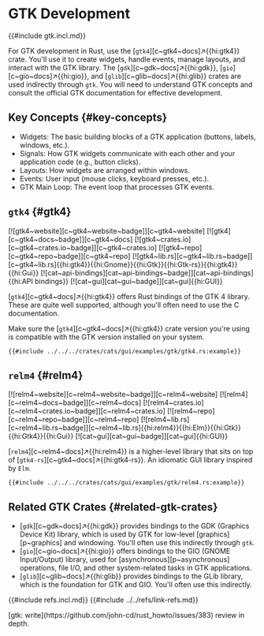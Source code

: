 # GTK Development

{{#include gtk.incl.md}}

For GTK development in Rust, use the [`gtk4`][c~gtk4~docs]↗{{hi:gtk4}} crate. You'll use it to create widgets, handle events, manage layouts, and interact with the GTK library. The [`gdk`][c~gdk~docs]↗{{hi:gdk}}, [`gio`][c~gio~docs]↗{{hi:gio}}, and [`glib`][c~glib~docs]↗{{hi:glib}} crates are used indirectly through `gtk`. You will need to understand GTK concepts and consult the official GTK documentation for effective development.

## Key Concepts {#key-concepts}

- Widgets: The basic building blocks of a GTK application (buttons, labels, windows, etc.).
- Signals: How GTK widgets communicate with each other and your application code (e.g., button clicks).
- Layouts: How widgets are arranged within windows.
- Events: User input (mouse clicks, keyboard presses, etc.).
- GTK Main Loop: The event loop that processes GTK events.

## `gtk4` {#gtk4}

[![gtk4~website][c~gtk4~website~badge]][c~gtk4~website] [![gtk4][c~gtk4~docs~badge]][c~gtk4~docs] [![gtk4~crates.io][c~gtk4~crates.io~badge]][c~gtk4~crates.io] [![gtk4~repo][c~gtk4~repo~badge]][c~gtk4~repo] [![gtk4~lib.rs][c~gtk4~lib.rs~badge]][c~gtk4~lib.rs]{{hi:gtk4}}{{hi:Gnome}}{{hi:Gtk}}{{hi:Gtk-rs}}{{hi:gtk4}}{{hi:Gui}} [![cat~api-bindings][cat~api-bindings~badge]][cat~api-bindings]{{hi:API bindings}} [![cat~gui][cat~gui~badge]][cat~gui]{{hi:GUI}}

[`gtk4`][c~gtk4~docs]↗{{hi:gtk4}} offers Rust bindings of the GTK 4 library. These are quite well supported, although you'll often need to use the C documentation.

Make sure the [`gtk4`][c~gtk4~docs]↗{{hi:gtk4}} crate version you're using is compatible with the GTK version installed on your system.

```rust,editable
{{#include ../../../crates/cats/gui/examples/gtk/gtk4.rs:example}}
```

## `relm4` {#relm4}

[![relm4~website][c~relm4~website~badge]][c~relm4~website] [![relm4][c~relm4~docs~badge]][c~relm4~docs] [![relm4~crates.io][c~relm4~crates.io~badge]][c~relm4~crates.io] [![relm4~repo][c~relm4~repo~badge]][c~relm4~repo] [![relm4~lib.rs][c~relm4~lib.rs~badge]][c~relm4~lib.rs]{{hi:relm4}}{{hi:Elm}}{{hi:Gtk}}{{hi:Gtk4}}{{hi:Gui}} [![cat~gui][cat~gui~badge]][cat~gui]{{hi:GUI}}

[`relm4`][c~relm4~docs]↗{{hi:relm4}} is a higher-level library that sits on top of [`gtk4-rs`][c~gtk4~docs]↗{{hi:gtk4-rs}}. An idiomatic GUI library inspired by `Elm`.

```rust,editable
{{#include ../../../crates/cats/gui/examples/gtk/relm4.rs:example}}
```

## Related GTK Crates {#related-gtk-crates}

- [`gdk`][c~gdk~docs]↗{{hi:gdk}} provides bindings to the GDK (Graphics Device Kit) library, which is used by GTK for low-level [graphics][p~graphics] and windowing. You'll often use this indirectly through `gtk`.
- [`gio`][c~gio~docs]↗{{hi:gio}} offers bindings to the GIO (GNOME Input/Output) library, used for [asynchronous][p~asynchronous] operations, file I/O, and other system-related tasks in GTK applications.
- [`glib`][c~glib~docs]↗{{hi:glib}} provides bindings to the GLib library, which is the foundation for GTK and GIO. You'll often use this indirectly.

{{#include refs.incl.md}}
{{#include ../../refs/link-refs.md}}

<div class="hidden">
[gtk: write](https://github.com/john-cd/rust_howto/issues/383)
review in depth.
</div>
